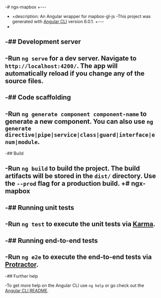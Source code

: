 -# ngx-mapbox	+---
-	+description: An Angular wrapper for mapbox-gl-js
-This project was generated with [Angular CLI](https://github.com/angular/angular-cli) version 6.0.1.	+---
-	
-## Development server	
-	
-Run `ng serve` for a dev server. Navigate to `http://localhost:4200/`. The app will automatically reload if you change any of the source files.	
-	
-## Code scaffolding	
-	
-Run `ng generate component component-name` to generate a new component. You can also use `ng generate directive|pipe|service|class|guard|interface|enum|module`.	
-	
-## Build	
 	 
-Run `ng build` to build the project. The build artifacts will be stored in the `dist/` directory. Use the `--prod` flag for a production build.	+# ngx-mapbox
-	
-## Running unit tests	
-	
-Run `ng test` to execute the unit tests via [Karma](https://karma-runner.github.io).	
-	
-## Running end-to-end tests	
-	
-Run `ng e2e` to execute the end-to-end tests via [Protractor](http://www.protractortest.org/).	
-	
-## Further help	
 	 
-To get more help on the Angular CLI use `ng help` or go check out the [Angular CLI README](https://github.com/angular/angular-cli/blob/master/README.md).
